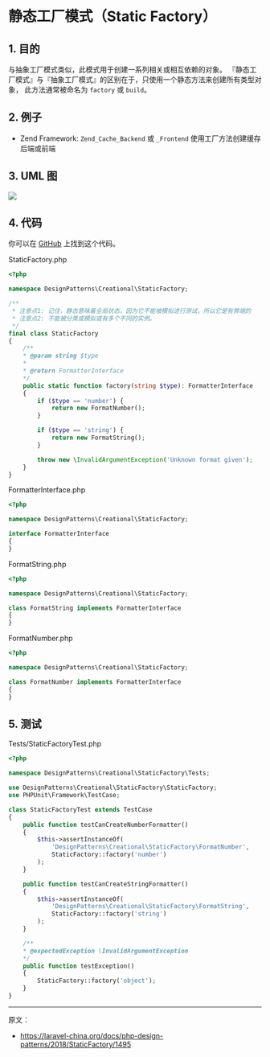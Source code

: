 # 静态工厂模式（Static Factory）

## 1. 目的

与抽象工厂模式类似，此模式用于创建一系列相关或相互依赖的对象。 『静态工厂模式』与『抽象工厂模式』的区别在于，只使用一个静态方法来创建所有类型对象， 此方法通常被命名为 `factory` 或 `build`。

## 2. 例子

- Zend Framework: `Zend_Cache_Backend` 或 `_Frontend` 使用工厂方法创建缓存后端或前端

## 3. UML 图

![](https://lccdn.phphub.org/uploads/images/201803/19/1/wZFkQjM3UG.png)

## 4. 代码

你可以在 [GitHub](https://github.com/domnikl/DesignPatternsPHP/tree/master/Creational/StaticFactory) 上找到这个代码。

StaticFactory.php

```php
<?php

namespace DesignPatterns\Creational\StaticFactory;

/**
 * 注意点1: 记住，静态意味着全局状态，因为它不能被模拟进行测试，所以它是有弊端的
 * 注意点2: 不能被分类或模拟或有多个不同的实例。
 */
final class StaticFactory
{
    /**
    * @param string $type
    *
    * @return FormatterInterface
    */
    public static function factory(string $type): FormatterInterface
    {
        if ($type == 'number') {
            return new FormatNumber();
        }

        if ($type == 'string') {
            return new FormatString();
        }

        throw new \InvalidArgumentException('Unknown format given');
    }
}
```

FormatterInterface.php

```php
<?php

namespace DesignPatterns\Creational\StaticFactory;

interface FormatterInterface
{
}
```

FormatString.php

```php
<?php

namespace DesignPatterns\Creational\StaticFactory;

class FormatString implements FormatterInterface
{
}
```

FormatNumber.php

```php
<?php

namespace DesignPatterns\Creational\StaticFactory;

class FormatNumber implements FormatterInterface
{
}
```

## 5. 测试

Tests/StaticFactoryTest.php

```php
<?php

namespace DesignPatterns\Creational\StaticFactory\Tests;

use DesignPatterns\Creational\StaticFactory\StaticFactory;
use PHPUnit\Framework\TestCase;

class StaticFactoryTest extends TestCase
{
    public function testCanCreateNumberFormatter()
    {
        $this->assertInstanceOf(
            'DesignPatterns\Creational\StaticFactory\FormatNumber',
            StaticFactory::factory('number')
        );
    }

    public function testCanCreateStringFormatter()
    {
        $this->assertInstanceOf(
            'DesignPatterns\Creational\StaticFactory\FormatString',
            StaticFactory::factory('string')
        );
    }

    /**
    * @expectedException \InvalidArgumentException
    */
    public function testException()
    {
        StaticFactory::factory('object');
    }
}
```

----

原文：

- https://laravel-china.org/docs/php-design-patterns/2018/StaticFactory/1495